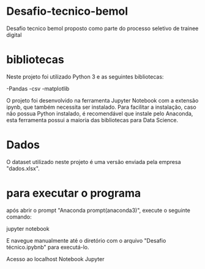 # Desafio-tecnico-bemol

Desafio tecnico bemol proposto como parte do processo seletivo de trainee digital

# bibliotecas
Neste projeto foi utilizado Python 3 e as seguintes bibliotecas:

-Pandas
-csv
-matplotlib

O projeto foi desenvolvido na ferramenta Jupyter Notebook com a extensão ipynb, que também necessita ser instalado. Para facilitar a instalação, caso não possua Python instalado, é recomendável que instale pelo Anaconda, esta ferramenta possui a maioria das bibliotecas para Data Science.

# Dados
O dataset utilizado neste projeto é uma versão enviada pela empresa "dados.xlsx".

# para executar o programa
após abrir o prompt "Anaconda prompt(anaconda3)", execute o seguinte comando:

jupyter notebook

E navegue manualmente até o diretório com o arquivo "Desafio técnico.ipybnb" para executá-lo.

Acesso ao localhost Notebook Jupyter
